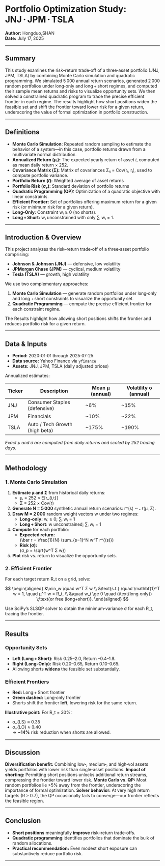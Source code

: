 # Portfolio Optimization Study: JNJ · JPM · TSLA

**Author:** Hongduo,SHAN\
**Date:** July 17, 2025

---
## Summary
This study examines the risk–return trade‑off of a three‑asset portfolio (JNJ, JPM, TSLA) by combining Monte Carlo simulation and quadratic programming. We simulated 5 000 annual return scenarios, generated 2 000 random portfolios under long‑only and long + short regimes, and computed their sample mean returns and risks to visualize opportunity sets. We then solved a constrained quadratic program to trace the precise efficient frontier in each regime. The results highlight how short positions widen the feasible set and shift the frontier toward lower risk for a given return, underscoring the value of formal optimization in portfolio construction.

---

## Definitions

- **Monte Carlo Simulation:** Repeated random sampling to estimate the behavior of a system—in this case, portfolio returns drawn from a multivariate normal distribution.  
- **Annualized Return (μᵢ):** The expected yearly return of asset _i_, computed as mean daily return × 252.  
- **Covariance Matrix (Σ):** Matrix of covariances Σᵢⱼ = Cov(rᵢ, rⱼ), used to compute portfolio variance.  
- **Portfolio Return (𝑟̄):** Weighted average of asset returns  
- **Portfolio Risk (σₚ):** Standard deviation of portfolio returns
- **Quadratic Programming (QP):** Optimization of a quadratic objective with linear constraints.  
- **Efficient Frontier:** Set of portfolios offering maximum return for a given risk (or minimum risk for a given return).  
- **Long‑Only:** Constraint wᵢ ≥ 0 (no shorts).  
- **Long + Short:** wᵢ unconstrained with only ∑ᵢ wᵢ = 1.

---

## Introduction & Overview

This project analyzes the risk–return trade‑off of a three‑asset portfolio comprising:

- **Johnson & Johnson (JNJ)** — defensive, low volatility
- **JPMorgan Chase (JPM)** — cyclical, medium volatility
- **Tesla (TSLA)** — growth, high volatility

We use two complementary approaches:

1. **Monte Carlo Simulation** — generate random portfolios under long‑only and long + short constraints to visualize the opportunity set.
2. **Quadratic Programming** — compute the precise efficient frontier for each constraint regime.

The Results highlight how allowing short positions shifts the frontier and reduces portfolio risk for a given return.

---

## Data & Inputs

- **Period:** 2020‑01‑01 through 2025‑07‑25
- **Data source:** Yahoo Finance via `yfinance`
- **Assets:** JNJ, JPM, TSLA (daily adjusted prices)

Annualized estimates:

| Ticker | Description                    | Mean μ (annual) | Volatility σ (annual) |
| ------ | ------------------------------ | --------------- | --------------------- |
| JNJ    | Consumer Staples (defensive)   | \~6%            | \~15%                 |
| JPM    | Financials                     | \~10%           | \~22%                 |
| TSLA   | Auto / Tech Growth (high beta) | \~175%          | \~190%                |

*Exact μ and σ are computed from daily returns and scaled by 252 trading days.*

---

## Methodology

### 1. Monte Carlo Simulation

1. **Estimate μ and Σ** from historical daily returns:
   - μᵢ = 252 × E[r\_{i,t}]
   - Σ = 252 × Cov(r)
2. **Generate N = 5 000** synthetic annual return scenarios: r^(s) ∼ 𝒩(μ, Σ).
3. **Draw M = 2 000** random weight vectors w under two regimes:
   - **Long‑only:** wᵢ ≥ 0; ∑ᵢ wᵢ = 1
   - **Long + Short:** w unconstrained; ∑ᵢ wᵢ = 1
4. **Compute** for each portfolio:
   - **Expected return:**\
     \(\bar r = \frac{1}{N} \sum_{s=1}^N w^T r^{(s)}\)
   - **Risk (σ):**\
     \(σ_p = \sqrt{w^T Σ w}\)
5. **Plot** risk vs. return to visualize the opportunity sets.

### 2. Efficient Frontier

For each target return R\_t on a grid, solve:

$$
\begin{aligned}
&\min_w \quad w^T Σ w \\
&\text{s.t.} \quad \mathbf{1}^T w = 1, \quad μ^T w = R_t, \\
&\quad w_i \ge 0 \quad (\text{long‐only}) \;\text{or free (long+short)}.
\end{aligned}
$$

Use SciPy’s SLSQP solver to obtain the minimum‐variance σ for each R\_t, tracing the frontier.

---

## Results

### Opportunity Sets

- **Left (Long + Short):** Risk 0.25–2.0, Return –0.4–1.8.
- **Right (Long‑Only):** Risk 0.20–0.65, Return 0.10–0.65.
- Allowing shorts **widens** the feasible set substantially.

### Efficient Frontiers

- **Red:** Long + Short frontier
- **Green dashed:** Long‑only frontier
- Shorts shift the frontier **left**, lowering risk for the same return.

**Illustrative point:** For R\_t = 30%:

- σ\_{LS} ≈ 0.35
- σ\_{LO} ≈ 0.40\
  → **\~14%** risk reduction when shorts are allowed.

---

## Discussion

**Diversification benefit:** Combining low‑, medium‑, and high‑vol assets yields portfolios with lower risk than single‐asset positions.
**Impact of shorting:** Permitting short positions unlocks additional return streams, compressing the frontier toward lower risk.
**Monte Carlo vs. QP:** Most random portfolios lie >5% away from the frontier, underscoring the importance of formal optimization.
**Solver behavior:** At very high return targets (R > 0.7), the QP occasionally fails to converge—our frontier reflects the feasible region.

---

## Conclusion

- **Short positions** meaningfully **improve** risk–return trade‑offs.
- **Quadratic programming** identifies portfolios that dominate the bulk of random allocations.
- **Practical recommendation:** Even modest short exposure can substantively reduce portfolio risk.

---



